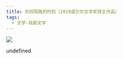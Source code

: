 ```yaml
---
title: 形同陌路的时刻（2019诺贝尔文学奖得主作品）
tags:
  - 文学-戏剧文学
---
```


![](https://cdn.weread.qq.com/weread/cover/59/YueWen_857218/s_YueWen_857218.jpg)

undefined